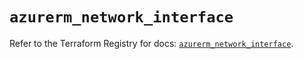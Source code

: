 # `azurerm_network_interface`

Refer to the Terraform Registry for docs: [`azurerm_network_interface`](https://registry.terraform.io/providers/hashicorp/azurerm/3.97.1/docs/resources/network_interface).
